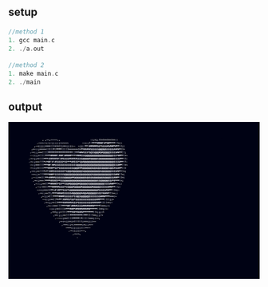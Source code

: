 ## setup

```c
//method 1
1. gcc main.c
2. ./a.out

//method 2
1. make main.c
2. ./main
```

## output
![Screenshot](output.gif)
